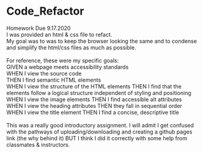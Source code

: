 # Code_Refactor
Homework Due 9.17.2020
<br>
I was provided an html & css file to refact. 
<br>
My goal was to was to keep the browser looking the same and to condense and simplify the html/css files as much as possible.
<br>
<br>
For reference, these were my specific goals:
<br>
  GIVEN a webpage meets accessibility standards
<br>
  WHEN I view the source code  
  THEN I find semantic HTML elements
<br>
  WHEN I view the structure of the HTML elements
  THEN I find that the elements follow a logical structure independent of styling and positioning
<br>
  WHEN I view the image elements
  THEN I find accessible alt attributes
<br>
  WHEN I view the heading attributes
  THEN they fall in sequential order
<br>
  WHEN I view the title element
  THEN I find a concise, descriptive title
<br>
<br>
This was a really good introductory assignment. I will admit I get confused with the pathways of uploading/downloading and creating a github pages link (the why behind it) BUT I think I did it correctly with some help from classmates & instructors. 
